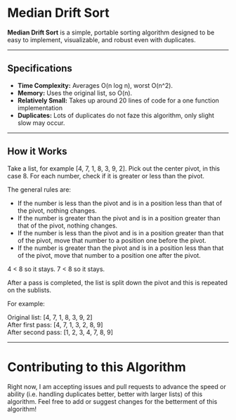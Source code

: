 # Median Drift Sort

**Median Drift Sort** is a simple, portable sorting algorithm designed to be easy to implement, visualizable, and robust even with duplicates.


---

## Specifications

- **Time Complexity:** Averages O(n log n), worst O(n^2).
- **Memory:** Uses the original list, so O(n).
- **Relatively Small:** Takes up around 20 lines of code for a one function implementation
- **Duplicates:** Lots of duplicates do not faze this algorithm, only slight slow may occur.

---

## How it Works

Take a list, for example [4, 7, 1, 8, 3, 9, 2]. Pick out the center pivot, in this case 8. For each number, check if it is greater or less than the pivot.

The general rules are:
- If the number is less than the pivot and is in a position less than that of the pivot, nothing changes.
- If the number is greater than the pivot and is in a position greater than that of the pivot, nothing changes.
- If the number is less than the pivot and is in a position greater than that of the pivot, move that number to a position one before the pivot.
- If the number is greater than the pivot and is in a position less than that of the pivot, move that number to a position one after the pivot.

4 < 8 so it stays. 7 < 8 so it stays.

After a pass is completed, the list is split down the pivot and this is repeated on the sublists. 

For example:

Original list: [4, 7, 1, 8, 3, 9, 2]  
After first pass: [4, 7, 1, 3, 2, 8, 9]  
After second pass: [1, 2, 3, 4, 7, 8, 9]  

---
# Contributing to this Algorithm

Right now, I am accepting issues and pull requests to advance the speed or ability (i.e. handling duplicates better, better with larger lists) of this algorithm. Feel free to add or suggest changes for the betterment of this algorithm!

